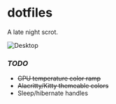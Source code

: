 # dotfiles

A late night scrot.

![Desktop](https://i.imgur.com/xYgrc6D.jpg)

### *TODO*
- ~~GPU temperature color ramp~~
- ~~Alacritty/Kitty themeable colors~~
- Sleep/hibernate handles
